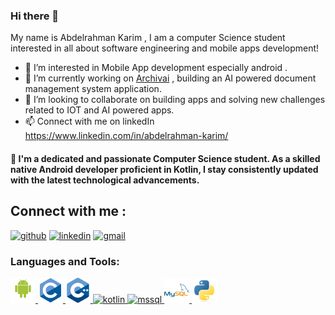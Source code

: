 ### Hi there 👋

My name is Abdelrahman Karim , I am a computer Science student interested in all about software engineering and mobile apps development!



- 👀 I’m interested in Mobile App development especially android .
- 🌱 I’m currently working on [Archivai](https://github.com/ArchiivAI/Android) , building an AI powered document management system application.
- 💞️ I’m looking to collaborate on building apps and solving new challenges related to IOT and AI powered apps.
- 📫 Connect with me on linkedIn https://www.linkedin.com/in/abdelrahman-karim/

#### 💬 I'm a dedicated and passionate Computer Science student. As a skilled native Android developer proficient in Kotlin, I stay consistently updated with the latest technological advancements.



## Connect with me : 
[<img src='https://cdn.jsdelivr.net/npm/simple-icons@3.0.1/icons/github.svg' alt='github' height='40'>]([https://github.com/AmrNasserSaad](https://github.com/AbdelrahmanKarim))  [<img src='https://cdn.jsdelivr.net/npm/simple-icons@3.0.1/icons/linkedin.svg' alt='linkedin' height='40'>]([https://www.linkedin.com/in/amr-nasser/](https://www.linkedin.com/in/abdelrahman-karim/)) 
[<img src='https://cdn.jsdelivr.net/npm/simple-icons@3.0.1/icons/gmail.svg' alt='gmail' height='40'>](abdelrahmankarimwork)

<h3 align="left">Languages and Tools:</h3>
<p align="left"> <a href="https://developer.android.com" target="_blank" rel="noreferrer"> <img src="https://raw.githubusercontent.com/devicons/devicon/master/icons/android/android-original-wordmark.svg" alt="android" width="40" height="40"/> </a> <a href="https://www.cprogramming.com/" target="_blank" rel="noreferrer"> <img src="https://raw.githubusercontent.com/devicons/devicon/master/icons/c/c-original.svg" alt="c" width="40" height="40"/> </a> <a href="https://www.w3schools.com/cpp/" target="_blank" rel="noreferrer"> <img src="https://raw.githubusercontent.com/devicons/devicon/master/icons/cplusplus/cplusplus-original.svg" alt="cplusplus" width="40" height="40"/> </a>  <a href="https://kotlinlang.org" target="_blank" rel="noreferrer"> <img src="https://www.vectorlogo.zone/logos/kotlinlang/kotlinlang-icon.svg" alt="kotlin" width="40" height="40"/> </a> <a href="https://www.microsoft.com/en-us/sql-server" target="_blank" rel="noreferrer"> <img src="https://www.svgrepo.com/show/303229/microsoft-sql-server-logo.svg" alt="mssql" width="40" height="40"/> </a> <a href="https://www.mysql.com/" target="_blank" rel="noreferrer"> <img src="https://raw.githubusercontent.com/devicons/devicon/master/icons/mysql/mysql-original-wordmark.svg" alt="mysql" width="40" height="40"/> </a> <a href="https://www.python.org" target="_blank" rel="noreferrer"> <img src="https://raw.githubusercontent.com/devicons/devicon/master/icons/python/python-original.svg" alt="python" width="40" height="40"/> </a> </p>


